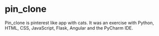 pin_clone
=========
Pin_clone is pinterest like app with cats. It was an exercise with Python, HTML, CSS, JavaScript, Flask, Angular and the PyCharm IDE. 
